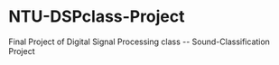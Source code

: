 # NTU-DSPclass-Project
Final Project of Digital Signal Processing class -- Sound-Classification Project
